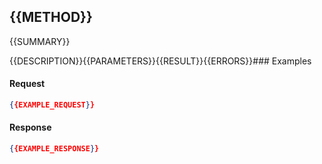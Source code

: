 <a name="{{METHOD}}"></a>
{{METHOD}}
-------------------
{{SUMMARY}}

{{DESCRIPTION}}{{PARAMETERS}}{{RESULT}}{{ERRORS}}### Examples

#### Request
```json
{{EXAMPLE_REQUEST}}
```

#### Response
```json
{{EXAMPLE_RESPONSE}}
```

